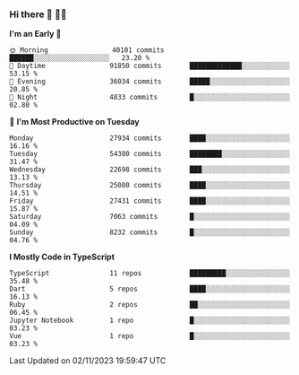 ### Hi there 👋 🧑‍💻



<!--START_SECTION:waka-->
**I'm an Early 🐤** 

```text
🌞 Morning                40101 commits       ██████░░░░░░░░░░░░░░░░░░░   23.20 % 
🌆 Daytime                91850 commits       █████████████░░░░░░░░░░░░   53.15 % 
🌃 Evening                36034 commits       █████░░░░░░░░░░░░░░░░░░░░   20.85 % 
🌙 Night                  4833 commits        █░░░░░░░░░░░░░░░░░░░░░░░░   02.80 % 
```
📅 **I'm Most Productive on Tuesday** 

```text
Monday                   27934 commits       ████░░░░░░░░░░░░░░░░░░░░░   16.16 % 
Tuesday                  54380 commits       ████████░░░░░░░░░░░░░░░░░   31.47 % 
Wednesday                22698 commits       ███░░░░░░░░░░░░░░░░░░░░░░   13.13 % 
Thursday                 25080 commits       ████░░░░░░░░░░░░░░░░░░░░░   14.51 % 
Friday                   27431 commits       ████░░░░░░░░░░░░░░░░░░░░░   15.87 % 
Saturday                 7063 commits        █░░░░░░░░░░░░░░░░░░░░░░░░   04.09 % 
Sunday                   8232 commits        █░░░░░░░░░░░░░░░░░░░░░░░░   04.76 % 
```


**I Mostly Code in TypeScript** 

```text
TypeScript               11 repos            █████████░░░░░░░░░░░░░░░░   35.48 % 
Dart                     5 repos             ████░░░░░░░░░░░░░░░░░░░░░   16.13 % 
Ruby                     2 repos             ██░░░░░░░░░░░░░░░░░░░░░░░   06.45 % 
Jupyter Notebook         1 repo              █░░░░░░░░░░░░░░░░░░░░░░░░   03.23 % 
Vue                      1 repo              █░░░░░░░░░░░░░░░░░░░░░░░░   03.23 % 
```




 Last Updated on 02/11/2023 19:59:47 UTC
<!--END_SECTION:waka-->


